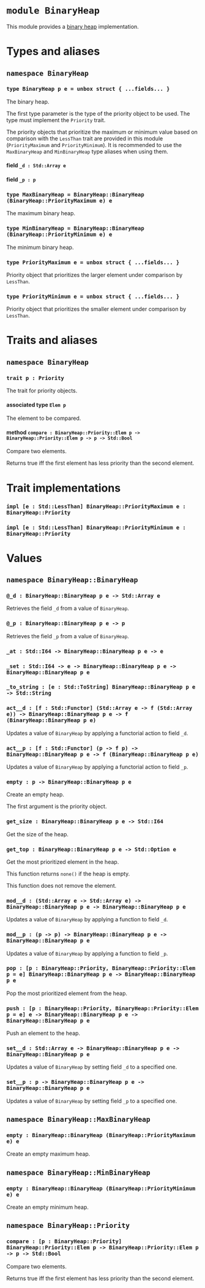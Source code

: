 # `module BinaryHeap`

This module provides a [binary heap](https://en.wikipedia.org/wiki/Binary_heap) implementation.

# Types and aliases

## `namespace BinaryHeap`

### `type BinaryHeap p e = unbox struct { ...fields... }`

The binary heap.

The first type parameter is the type of the priority object to be used.
The type must implement the `Priority` trait.

The priority objects that prioritize the maximum or minimum value based on comparison with the `LessThan` trait are
provided in this module (`PriorityMaximum` and `PriorityMinimum`).
It is recommended to use the `MaxBinaryHeap` and `MinBinaryHeap` type aliases when using them.

#### field `_d : Std::Array e`

#### field `_p : p`

### `type MaxBinaryHeap = BinaryHeap::BinaryHeap (BinaryHeap::PriorityMaximum e) e`

The maximum binary heap.

### `type MinBinaryHeap = BinaryHeap::BinaryHeap (BinaryHeap::PriorityMinimum e) e`

The minimum binary heap.

### `type PriorityMaximum e = unbox struct { ...fields... }`

Priority object that prioritizes the larger element under comparison by `LessThan`.

### `type PriorityMinimum e = unbox struct { ...fields... }`

Priority object that prioritizes the smaller element under comparison by `LessThan`.

# Traits and aliases

## `namespace BinaryHeap`

### `trait p : Priority`

The trait for priority objects.

#### associated type `Elem p`

The element to be compared.

#### method `compare : BinaryHeap::Priority::Elem p -> BinaryHeap::Priority::Elem p -> p -> Std::Bool`

Compare two elements.

Returns true iff the first element has less priority than the second element.

# Trait implementations

### `impl [e : Std::LessThan] BinaryHeap::PriorityMaximum e : BinaryHeap::Priority`

### `impl [e : Std::LessThan] BinaryHeap::PriorityMinimum e : BinaryHeap::Priority`

# Values

## `namespace BinaryHeap::BinaryHeap`

### `@_d : BinaryHeap::BinaryHeap p e -> Std::Array e`

Retrieves the field `_d` from a value of `BinaryHeap`.

### `@_p : BinaryHeap::BinaryHeap p e -> p`

Retrieves the field `_p` from a value of `BinaryHeap`.

### `_at : Std::I64 -> BinaryHeap::BinaryHeap p e -> e`

### `_set : Std::I64 -> e -> BinaryHeap::BinaryHeap p e -> BinaryHeap::BinaryHeap p e`

### `_to_string : [e : Std::ToString] BinaryHeap::BinaryHeap p e -> Std::String`

### `act__d : [f : Std::Functor] (Std::Array e -> f (Std::Array e)) -> BinaryHeap::BinaryHeap p e -> f (BinaryHeap::BinaryHeap p e)`

Updates a value of `BinaryHeap` by applying a functorial action to field `_d`.

### `act__p : [f : Std::Functor] (p -> f p) -> BinaryHeap::BinaryHeap p e -> f (BinaryHeap::BinaryHeap p e)`

Updates a value of `BinaryHeap` by applying a functorial action to field `_p`.

### `empty : p -> BinaryHeap::BinaryHeap p e`

Create an empty heap.

The first argument is the priority object.

### `get_size : BinaryHeap::BinaryHeap p e -> Std::I64`

Get the size of the heap.

### `get_top : BinaryHeap::BinaryHeap p e -> Std::Option e`

Get the most prioritized element in the heap.

This function returns `none()` if the heap is empty.

This function does not remove the element.

### `mod__d : (Std::Array e -> Std::Array e) -> BinaryHeap::BinaryHeap p e -> BinaryHeap::BinaryHeap p e`

Updates a value of `BinaryHeap` by applying a function to field `_d`.

### `mod__p : (p -> p) -> BinaryHeap::BinaryHeap p e -> BinaryHeap::BinaryHeap p e`

Updates a value of `BinaryHeap` by applying a function to field `_p`.

### `pop : [p : BinaryHeap::Priority, BinaryHeap::Priority::Elem p = e] BinaryHeap::BinaryHeap p e -> BinaryHeap::BinaryHeap p e`

Pop the most prioritized element from the heap.

### `push : [p : BinaryHeap::Priority, BinaryHeap::Priority::Elem p = e] e -> BinaryHeap::BinaryHeap p e -> BinaryHeap::BinaryHeap p e`

Push an element to the heap.

### `set__d : Std::Array e -> BinaryHeap::BinaryHeap p e -> BinaryHeap::BinaryHeap p e`

Updates a value of `BinaryHeap` by setting field `_d` to a specified one.

### `set__p : p -> BinaryHeap::BinaryHeap p e -> BinaryHeap::BinaryHeap p e`

Updates a value of `BinaryHeap` by setting field `_p` to a specified one.

## `namespace BinaryHeap::MaxBinaryHeap`

### `empty : BinaryHeap::BinaryHeap (BinaryHeap::PriorityMaximum e) e`

Create an empty maximum heap.

## `namespace BinaryHeap::MinBinaryHeap`

### `empty : BinaryHeap::BinaryHeap (BinaryHeap::PriorityMinimum e) e`

Create an empty minimum heap.

## `namespace BinaryHeap::Priority`

### `compare : [p : BinaryHeap::Priority] BinaryHeap::Priority::Elem p -> BinaryHeap::Priority::Elem p -> p -> Std::Bool`

Compare two elements.

Returns true iff the first element has less priority than the second element.